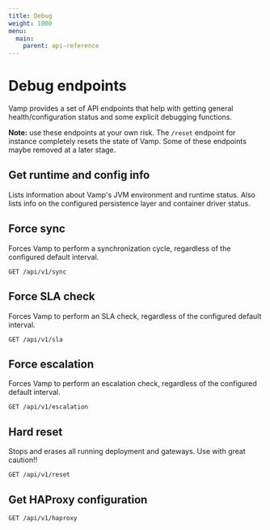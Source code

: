 ```yaml
---
title: Debug
weight: 1000
menu:
  main:
    parent: api-reference
---
```


# Debug endpoints

Vamp provides a set of API endpoints that help with getting general health/configuration status and some explicit debugging functions.

**Note:** use these endpoints at your own risk. The `/reset` endpoint for instance completely resets the state of Vamp. Some of these endpoints maybe removed at a later stage.

## Get runtime and config info

Lists information about Vamp's JVM environment and runtime status. Also lists info on the configured persistence layer and container driver status.

## Force sync

Forces Vamp to perform a synchronization cycle, regardless of the configured default interval.

	GET /api/v1/sync
	
## Force SLA check	

Forces Vamp to perform an SLA check, regardless of the configured default interval.

	GET /api/v1/sla

## Force escalation	

Forces Vamp to perform an escalation check, regardless of the configured default interval.

	GET /api/v1/escalation

## Hard reset

Stops and erases all running deployment and gateways. Use with great caution!!

	GET /api/v1/reset
	
## Get HAProxy configuration

	GET /api/v1/haproxy
